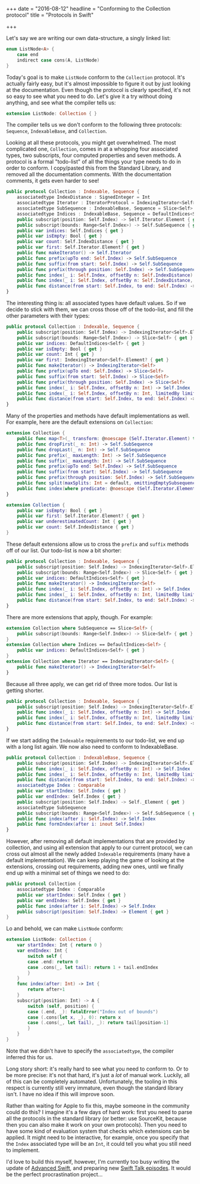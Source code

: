 +++
date = "2016-08-12"
headline = "Conforming to the Collection protocol"
title = "Protocols in Swift"

+++

Let's say we are writing our own data-structure, a singly linked list:

```swift
enum ListNode<A> {
    case end
    indirect case cons(A, ListNode)
}
```

Today's goal is to make `ListNode` conform to the `Collection` protocol. It's actually fairly easy, but it's almost impossible to figure it out by just looking at the documentation. Even though the protocol is clearly specified, it's not so easy to see what you need to do. Let's give it a try without doing anything, and see what the compiler tells us:


```swift
extension ListNode: Collection { }
```

The compiler tells us we don't conform to the following three protocols: `Sequence`, `IndexableBase`, and `Collection`. 

Looking at all these protocols, you might get overwhelmed. The most complicated one, `Collection`, comes in at a whopping four associated types, two subscripts, four computed properties and seven methods. A protocol is a formal "todo-list" of all the things your type needs to do in order to conform. I copy/pasted this from the Standard Library, and removed all the documentation comments. With the documentation comments, it gets even harder to see!

```swift
public protocol Collection : Indexable, Sequence {
    associatedtype IndexDistance : SignedInteger = Int
    associatedtype Iterator : IteratorProtocol = IndexingIterator<Self>
    associatedtype SubSequence : IndexableBase, Sequence = Slice<Self>
    associatedtype Indices : IndexableBase, Sequence = DefaultIndices<Self>
    public subscript(position: Self.Index) -> Self.Iterator.Element { get }
    public subscript(bounds: Range<Self.Index>) -> Self.SubSequence { get }
    public var indices: Self.Indices { get }
    public var isEmpty: Bool { get }
    public var count: Self.IndexDistance { get }
    public var first: Self.Iterator.Element? { get }
    public func makeIterator() -> Self.Iterator
    public func prefix(upTo end: Self.Index) -> Self.SubSequence
    public func suffix(from start: Self.Index) -> Self.SubSequence
    public func prefix(through position: Self.Index) -> Self.SubSequence
    public func index(_ i: Self.Index, offsetBy n: Self.IndexDistance) -> Self.Index
    public func index(_ i: Self.Index, offsetBy n: Self.IndexDistance, limitedBy limit: Self.Index) -> Self.Index?
    public func distance(from start: Self.Index, to end: Self.Index) -> Self.IndexDistance
}
```

The interesting thing is: all associated types have default values. So if we decide to stick with them, we can cross those off of the todo-list, and fill the other parameters with their types:

```swift
public protocol Collection : Indexable, Sequence {
    public subscript(position: Self.Index) -> IndexingIterator<Self>.Element { get }
    public subscript(bounds: Range<Self.Index>) -> Slice<Self> { get }
    public var indices: DefaultIndices<Self> { get }
    public var isEmpty: Bool { get }
    public var count: Int { get }
    public var first: IndexingIterator<Self>.Element? { get }
    public func makeIterator() -> IndexingIterator<Self>
    public func prefix(upTo end: Self.Index) -> Slice<Self>
    public func suffix(from start: Self.Index) -> Slice<Self>
    public func prefix(through position: Self.Index) -> Slice<Self>
    public func index(_ i: Self.Index, offsetBy n: Int) -> Self.Index
    public func index(_ i: Self.Index, offsetBy n: Int, limitedBy limit: Self.Index) -> Self.Index?
    public func distance(from start: Self.Index, to end: Self.Index) -> Int
}
```


Many of the properties and methods have default implementations as well. For example, here are the default extensions on `Collection`:

```swift
extension Collection {
    public func map<T>(_ transform: @noescape (Self.Iterator.Element) throws -> T) rethrows -> [T]
    public func dropFirst(_ n: Int) -> Self.SubSequence
    public func dropLast(_ n: Int) -> Self.SubSequence
    public func prefix(_ maxLength: Int) -> Self.SubSequence
    public func suffix(_ maxLength: Int) -> Self.SubSequence
    public func prefix(upTo end: Self.Index) -> Self.SubSequence
    public func suffix(from start: Self.Index) -> Self.SubSequence
    public func prefix(through position: Self.Index) -> Self.SubSequence
    public func split(maxSplits: Int = default, omittingEmptySubsequences: Bool = default, whereSeparator isSeparator: @noescape (Self.Iterator.Element) throws -> Bool) rethrows -> [Self.SubSequence]
    public func index(where predicate: @noescape (Self.Iterator.Element) throws -> Bool) rethrows -> Self.Index?
}

extension Collection {
    public var isEmpty: Bool { get }
    public var first: Self.Iterator.Element? { get }
    public var underestimatedCount: Int { get }
    public var count: Self.IndexDistance { get }
}
```

These default extensions allow us to cross the `prefix` and `suffix` methods off of our list. Our todo-list is now a bit shorter:

```swift
public protocol Collection : Indexable, Sequence {
    public subscript(position: Self.Index) -> IndexingIterator<Self>.Element { get }
    public subscript(bounds: Range<Self.Index>) -> Slice<Self> { get }
    public var indices: DefaultIndices<Self> { get }
    public func makeIterator() -> IndexingIterator<Self>
    public func index(_ i: Self.Index, offsetBy n: Int) -> Self.Index
    public func index(_ i: Self.Index, offsetBy n: Int, limitedBy limit: Self.Index) -> Self.Index?
    public func distance(from start: Self.Index, to end: Self.Index) -> Int
}
```

There are more extensions that apply, though. For example:

```swift
extension Collection where SubSequence == Slice<Self> {
    public subscript(bounds: Range<Self.Index>) -> Slice<Self> { get }
}
extension Collection where Indices == DefaultIndices<Self> {
    public var indices: DefaultIndices<Self> { get }
}
extension Collection where Iterator == IndexingIterator<Self> {
    public func makeIterator() -> IndexingIterator<Self>
}
```

Because all three apply, we can get rid of three more todos. Our list is getting shorter.

```swift
public protocol Collection : Indexable, Sequence {
    public subscript(position: Self.Index) -> IndexingIterator<Self>.Element { get }
    public func index(_ i: Self.Index, offsetBy n: Int) -> Self.Index
    public func index(_ i: Self.Index, offsetBy n: Int, limitedBy limit: Self.Index) -> Self.Index?
    public func distance(from start: Self.Index, to end: Self.Index) -> Int
}
```

If we start adding the `Indexable` requirements to our todo-list, we end up with a long list again. We now also need to conform to IndexableBase.

```swift
public protocol Collection : IndexableBase, Sequence {
    public subscript(position: Self.Index) -> IndexingIterator<Self>.Element { get }
    public func index(_ i: Self.Index, offsetBy n: Int) -> Self.Index
    public func index(_ i: Self.Index, offsetBy n: Int, limitedBy limit: Self.Index) -> Self.Index?
    public func distance(from start: Self.Index, to end: Self.Index) -> Int
    associatedtype Index : Comparable
    public var startIndex: Self.Index { get }
    public var endIndex: Self.Index { get }
    public subscript(position: Self.Index) -> Self._Element { get }
    associatedtype SubSequence
    public subscript(bounds: Range<Self.Index>) -> Self.SubSequence { get }
    public func index(after i: Self.Index) -> Self.Index
    public func formIndex(after i: inout Self.Index)
}
```

However, after removing all default implementations that are provided by collection, and using all extension that apply to our current protocol, we can cross out almost all the newly added `Indexable` requirements (many have a default implementation). We can keep playing the game of looking at the extensions, crossing out requirements, adding new ones, until we finally end up with a minimal set of things we need to do:

```swift
public protocol Collection {
    associatedtype Index : Comparable
    public var startIndex: Self.Index { get }
    public var endIndex: Self.Index { get }
    public func index(after i: Self.Index) -> Self.Index
    public subscript(position: Self.Index) -> Element { get }
}
```

Lo and behold, we can make `ListNode` conform:

```swift
extension ListNode: Collection {
    var startIndex: Int { return 0 }
    var endIndex: Int {
        switch self {
        case .end: return 0
        case .cons(_, let tail): return 1 + tail.endIndex
        }
    }
    func index(after: Int) -> Int {
        return after+1
    }
    subscript(position: Int) -> A {
        switch (self, position) {
        case (.end, _): fatalError("Index out of bounds")
        case (.cons(let x, _), 0): return x
        case (.cons(_, let tail), _): return tail[position-1]
        }
    }
}
```

Note that we didn't have to specify the `associatedtype`, the compiler inferred this for us.

Long story short: it's really hard to see what you need to conform to. Or to be more precise: it's not that hard, it's just a *lot* of manual work. Luckily, all of this can be completely automated. Unfortunately, the tooling in this respect is currently still very immature, even though the standard library isn't. I have no idea if this will improve soon.

Rather than waiting for Apple to fix this, maybe someone in the community could do this? I imagine it's a few days of hard work: first you need to parse all the protocols in the standard library (or better: use SourceKit, because then you can also make it work on your own protocols). Then you need to have some kind of evaluation system that checks which extensions can be applied. It might need to be interactive, for example, once you specify that the `Index` associated type will be an `Int`, it could tell you what you still need to implement. 

I'd love to build this myself, however, I'm currently too busy writing the update of [Advanced Swift](https://www.objc.io/books/advanced-swift/), and preparing new [Swift Talk episodes](https://talk.objc.io). It would be the perfect procrastination project...
